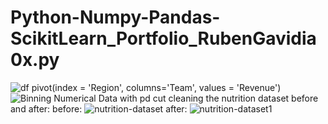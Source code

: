 # Python-Numpy-Pandas-ScikitLearn_Portfolio_RubenGavidia0x.py
![df pivot(index = 'Region', columns='Team', values = 'Revenue')](https://user-images.githubusercontent.com/35381213/146657384-4b29e81d-b562-4577-85cb-f1283b897d29.png)
![Binning Numerical Data with pd cut](https://user-images.githubusercontent.com/35381213/146657385-726705ff-1d5d-4d80-8f0c-5bd9151c16c5.jpg)
cleaning the nutrition dataset before and after:
before:
![nutrition-dataset](https://user-images.githubusercontent.com/35381213/146657389-c723d659-1fb3-4d32-935d-d056b016ae03.jpg)
after:
![nutrition-dataset1](https://user-images.githubusercontent.com/35381213/146657395-4e1be8bc-d93e-4f5d-8039-54518a83b433.jpg)
